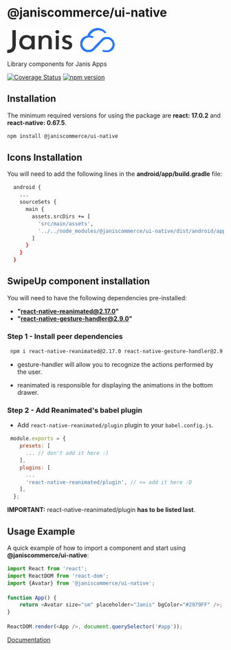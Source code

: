 # @janiscommerce/ui-native

![janis-logo](brand-logo.png)

Library components for Janis Apps

[![Coverage Status](https://github.com/janis-commerce/ui-native/actions/workflows/coverage-status.yml/badge.svg)](https://github.com/janis-commerce/ui-native/actions/workflows/coverage-status.yml)
[![npm version](https://badge.fury.io/js/%40janiscommerce%2Fui-native.svg)](https://badge.fury.io/js/%40janiscommerce%2Fui-native)

## Installation

The minimum required versions for using the package are **react: 17.0.2** and **react-native: 0.67.5**.

```sh
npm install @janiscommerce/ui-native
```

## Icons Installation

You will need to add the following lines in the **android/app/build.gradle** file:

```sh
  android {
    ...
    sourceSets {
      main {
        assets.srcDirs += [
          'src/main/assets',
          '../../node_modules/@janiscommerce/ui-native/dist/android/app/src/main/assets'
        ]
      }
    }
  }
```

## SwipeUp component installation

You will need to have the following dependencies pre-installed:

- **"react-native-reanimated@2.17.0"**
- **"react-native-gesture-handler@2.9.0"**

### Step 1 - Install peer dependencies

```sh
 npm i react-native-reanimated@2.17.0 react-native-gesture-handler@2.9.0
```

- gesture-handler will allow you to recognize the actions performed by the user.

- reanimated is responsible for displaying the animations in the bottom drawer.

### Step 2 - Add Reanimated's babel plugin

- Add `react-native-reanimated/plugin` plugin to your `babel.config.js`.

```js
 module.exports = {
    presets: [
      ... // don't add it here :)
    ],
    plugins: [
      ...
      'react-native-reanimated/plugin', // <= add it here :D
    ],
  };
```

**IMPORTANT:** react-native-reanimated/plugin **has to be listed last**.

## Usage Example

A quick example of how to import a component and start using **@janiscommerce/ui-native**:

```js
import React from 'react';
import ReactDOM from 'react-dom';
import {Avatar} from '@janiscommerce/ui-native';

function App() {
	return <Avatar size="sm" placeholder="Janis" bgColor="#2979FF" />;
}

ReactDOM.render(<App />, document.querySelector('#app'));
```

[Documentation](https://janis-commerce.github.io/ui-native)
